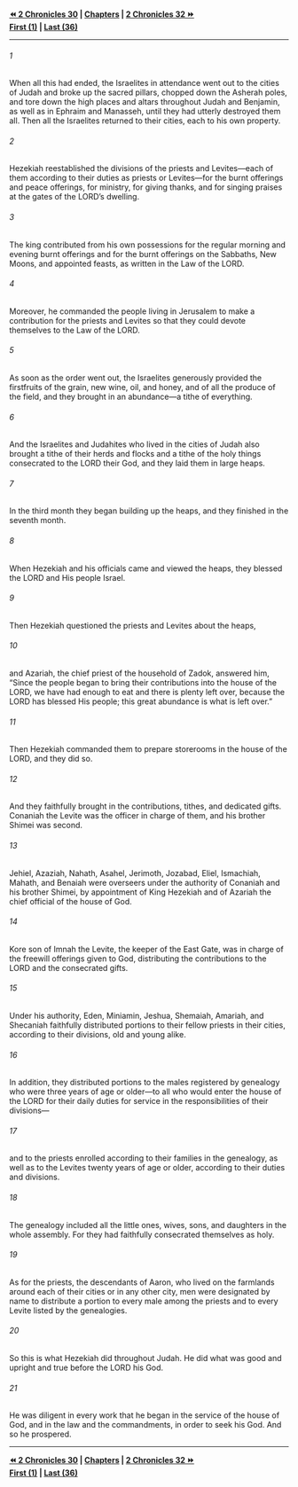   
**[⏪ 2 Chronicles 30](./2%20Chronicles%2030.md) | [Chapters](./_index.md) | [2 Chronicles 32 ⏩](./2%20Chronicles%2032.md)**  
**[First (1)](./2%20Chronicles%201.md) | [Last (36)](./2%20Chronicles%2036.md)**  
  
---  
  
###### 1  
When all this had ended, the Israelites in attendance went out to the cities of Judah and broke up the sacred pillars, chopped down the Asherah poles, and tore down the high places and altars throughout Judah and Benjamin, as well as in Ephraim and Manasseh, until they had utterly destroyed them all. Then all the Israelites returned to their cities, each to his own property.  
  
###### 2  
Hezekiah reestablished the divisions of the priests and Levites—each of them according to their duties as priests or Levites—for the burnt offerings and peace offerings, for ministry, for giving thanks, and for singing praises at the gates of the LORD’s dwelling.  
  
###### 3  
The king contributed from his own possessions for the regular morning and evening burnt offerings and for the burnt offerings on the Sabbaths, New Moons, and appointed feasts, as written in the Law of the LORD.  
  
###### 4  
Moreover, he commanded the people living in Jerusalem to make a contribution for the priests and Levites so that they could devote themselves to the Law of the LORD.  
  
###### 5  
As soon as the order went out, the Israelites generously provided the firstfruits of the grain, new wine, oil, and honey, and of all the produce of the field, and they brought in an abundance—a tithe of everything.  
  
###### 6  
And the Israelites and Judahites who lived in the cities of Judah also brought a tithe of their herds and flocks and a tithe of the holy things consecrated to the LORD their God, and they laid them in large heaps.  
  
###### 7  
In the third month they began building up the heaps, and they finished in the seventh month.  
  
###### 8  
When Hezekiah and his officials came and viewed the heaps, they blessed the LORD and His people Israel.  
  
###### 9  
Then Hezekiah questioned the priests and Levites about the heaps,  
  
###### 10  
and Azariah, the chief priest of the household of Zadok, answered him, “Since the people began to bring their contributions into the house of the LORD, we have had enough to eat and there is plenty left over, because the LORD has blessed His people; this great abundance is what is left over.”  
  
###### 11  
Then Hezekiah commanded them to prepare storerooms in the house of the LORD, and they did so.  
  
###### 12  
And they faithfully brought in the contributions, tithes, and dedicated gifts. Conaniah the Levite was the officer in charge of them, and his brother Shimei was second.  
  
###### 13  
Jehiel, Azaziah, Nahath, Asahel, Jerimoth, Jozabad, Eliel, Ismachiah, Mahath, and Benaiah were overseers under the authority of Conaniah and his brother Shimei, by appointment of King Hezekiah and of Azariah the chief official of the house of God.  
  
###### 14  
Kore son of Imnah the Levite, the keeper of the East Gate, was in charge of the freewill offerings given to God, distributing the contributions to the LORD and the consecrated gifts.  
  
###### 15  
Under his authority, Eden, Miniamin, Jeshua, Shemaiah, Amariah, and Shecaniah faithfully distributed portions to their fellow priests in their cities, according to their divisions, old and young alike.  
  
###### 16  
In addition, they distributed portions to the males registered by genealogy who were three years of age or older—to all who would enter the house of the LORD for their daily duties for service in the responsibilities of their divisions—  
  
###### 17  
and to the priests enrolled according to their families in the genealogy, as well as to the Levites twenty years of age or older, according to their duties and divisions.  
  
###### 18  
The genealogy included all the little ones, wives, sons, and daughters in the whole assembly. For they had faithfully consecrated themselves as holy.  
  
###### 19  
As for the priests, the descendants of Aaron, who lived on the farmlands around each of their cities or in any other city, men were designated by name to distribute a portion to every male among the priests and to every Levite listed by the genealogies.  
  
###### 20  
So this is what Hezekiah did throughout Judah. He did what was good and upright and true before the LORD his God.  
  
###### 21  
He was diligent in every work that he began in the service of the house of God, and in the law and the commandments, in order to seek his God. And so he prospered.  
  
  
---  
  
**[⏪ 2 Chronicles 30](./2%20Chronicles%2030.md) | [Chapters](./_index.md) | [2 Chronicles 32 ⏩](./2%20Chronicles%2032.md)**  
**[First (1)](./2%20Chronicles%201.md) | [Last (36)](./2%20Chronicles%2036.md)**  
  
